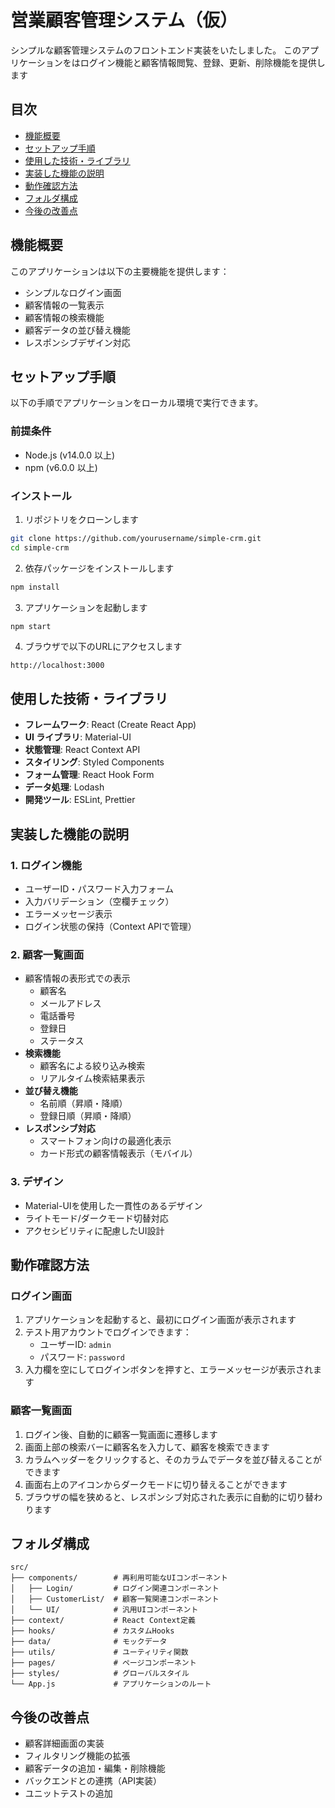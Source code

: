 # 営業顧客管理システム（仮）

シンプルな顧客管理システムのフロントエンド実装をいたしました。
このアプリケーションをはログイン機能と顧客情報閲覧、登録、更新、削除機能を提供します



## 目次

- [機能概要](#機能概要)
- [セットアップ手順](#セットアップ手順)
- [使用した技術・ライブラリ](#使用した技術ライブラリ)
- [実装した機能の説明](#実装した機能の説明)
- [動作確認方法](#動作確認方法)
- [フォルダ構成](#フォルダ構成)
- [今後の改善点](#今後の改善点)

## 機能概要

このアプリケーションは以下の主要機能を提供します：

- シンプルなログイン画面
- 顧客情報の一覧表示
- 顧客情報の検索機能
- 顧客データの並び替え機能
- レスポンシブデザイン対応

## セットアップ手順

以下の手順でアプリケーションをローカル環境で実行できます。

### 前提条件

- Node.js (v14.0.0 以上)
- npm (v6.0.0 以上)

### インストール

1. リポジトリをクローンします

```bash
git clone https://github.com/yourusername/simple-crm.git
cd simple-crm
```

2. 依存パッケージをインストールします

```bash
npm install
```

3. アプリケーションを起動します

```bash
npm start
```

4. ブラウザで以下のURLにアクセスします

```
http://localhost:3000
```

## 使用した技術・ライブラリ

- **フレームワーク**: React (Create React App)
- **UI ライブラリ**: Material-UI
- **状態管理**: React Context API
- **スタイリング**: Styled Components
- **フォーム管理**: React Hook Form
- **データ処理**: Lodash
- **開発ツール**: ESLint, Prettier

## 実装した機能の説明

### 1. ログイン機能

- ユーザーID・パスワード入力フォーム
- 入力バリデーション（空欄チェック）
- エラーメッセージ表示
- ログイン状態の保持（Context APIで管理）

### 2. 顧客一覧画面

- 顧客情報の表形式での表示
  - 顧客名
  - メールアドレス
  - 電話番号
  - 登録日
  - ステータス
- **検索機能**
  - 顧客名による絞り込み検索
  - リアルタイム検索結果表示
- **並び替え機能**
  - 名前順（昇順・降順）
  - 登録日順（昇順・降順）
- **レスポンシブ対応**
  - スマートフォン向けの最適化表示
  - カード形式の顧客情報表示（モバイル）

### 3. デザイン

- Material-UIを使用した一貫性のあるデザイン
- ライトモード/ダークモード切替対応
- アクセシビリティに配慮したUI設計

## 動作確認方法

### ログイン画面

1. アプリケーションを起動すると、最初にログイン画面が表示されます
2. テスト用アカウントでログインできます：
   - ユーザーID: `admin`
   - パスワード: `password`
3. 入力欄を空にしてログインボタンを押すと、エラーメッセージが表示されます

### 顧客一覧画面

1. ログイン後、自動的に顧客一覧画面に遷移します
2. 画面上部の検索バーに顧客名を入力して、顧客を検索できます
3. カラムヘッダーをクリックすると、そのカラムでデータを並び替えることができます
4. 画面右上のアイコンからダークモードに切り替えることができます
5. ブラウザの幅を狭めると、レスポンシブ対応された表示に自動的に切り替わります

## フォルダ構成

```
src/
├── components/        # 再利用可能なUIコンポーネント
│   ├── Login/         # ログイン関連コンポーネント
│   ├── CustomerList/  # 顧客一覧関連コンポーネント
│   └── UI/            # 汎用UIコンポーネント
├── context/           # React Context定義
├── hooks/             # カスタムHooks
├── data/              # モックデータ
├── utils/             # ユーティリティ関数
├── pages/             # ページコンポーネント
├── styles/            # グローバルスタイル
└── App.js             # アプリケーションのルート
```

## 今後の改善点

- 顧客詳細画面の実装
- フィルタリング機能の拡張
- 顧客データの追加・編集・削除機能
- バックエンドとの連携（API実装）
- ユニットテストの追加
